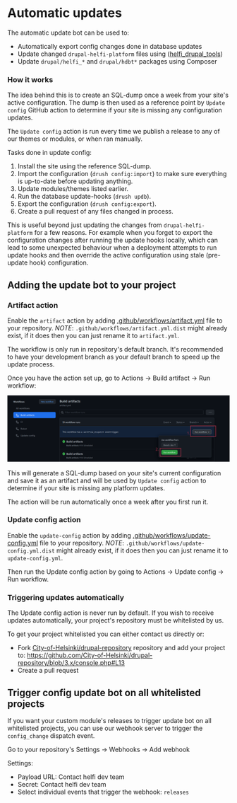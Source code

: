 # Automatic updates

The automatic update bot can be used to:

- Automatically export config changes done in database updates
- Update changed `drupal-helfi-platform` files using ([helfi_drupal_tools](https://github.com/City-of-Helsinki/drupal-tools))
- Update `drupal/helfi_*` and `drupal/hdbt*` packages using Composer

### How it works

The idea behind this is to create an SQL-dump once a week from your site's active configuration. The dump is then used as a reference point by `Update config` GitHub action to determine if your site is missing any configuration updates.

The `Update config` action is run every time we publish a release to any of our themes or modules, or when ran manually.

Tasks done in update config:

1. Install the site using the reference SQL-dump.
2. Import the configuration (`drush config:import`) to make sure everything is up-to-date before updating anything.
3. Update modules/themes listed earlier.
4. Run the database update-hooks (`drush updb`).
5. Export the configuration (`drush config:export`).
6. Create a pull request of any files changed in process.

This is useful beyond just updating the changes from `drupal-helfi-platform` for a few reasons. For example when you forget to export the configuration changes after running the update hooks locally, which can lead to some unexpected behaviour when a deployment attempts to run update hooks and then override the active configuration using stale (pre-update hook) configuration.

## Adding the update bot to your project

### Artifact action

Enable the `artifact` action by adding [.github/workflows/artifact.yml](/.github/workflows/artifact.yml.dist) file to your repository. *NOTE*: `.github/workflows/artifact.yml.dist` might already exist, if it does then you can just rename it to `artifact.yml`.

The workflow is only run in repository's default branch. It's recommended to have your development branch as your default branch to speed up the update process.

Once you have the action set up, go to Actions -> Build artifact -> Run workflow:

![Update config workflow](/documentation/images/workflow.png)

This will generate a SQL-dump based on your site's current configuration and save it as an artifact and will be used by `Update config` action to determine if your site is missing any platform updates.

The action will be run automatically once a week after you first run it.

### Update config action

Enable the `update-config` action by adding [.github/workflows/update-config.yml](/.github/workflows/update-config.yml.dist) file to your repository. *NOTE*: `.github/workflows/update-config.yml.dist` might already exist, if it does then you can just rename it to `update-config.yml`.

Then run the Update config action by going to Actions -> Update config -> Run workflow.


### Triggering updates automatically

The Update config action is never run by default. If you wish to receive updates automatically, your project's repository must be whitelisted by us.

To get your project whitelisted you can either contact us directly or:

- Fork [City-of-Helsinki/drupal-repository](https://github.com/City-of-Helsinki/drupal-repository) repository and add your project to: https://github.com/City-of-Helsinki/drupal-repository/blob/3.x/console.php#L13
- Create a pull request

## Trigger config update bot on all whitelisted projects

If you want your custom module's releases to trigger update bot on all whitelisted projects, you can use our webhook server to trigger the `config_change` dispatch event.

Go to your repository's Settings -> Webhooks -> Add webhook

Settings:
- Payload URL: Contact helfi dev team
- Secret: Contact helfi dev team
- Select individual events that trigger the webhook: `releases`

